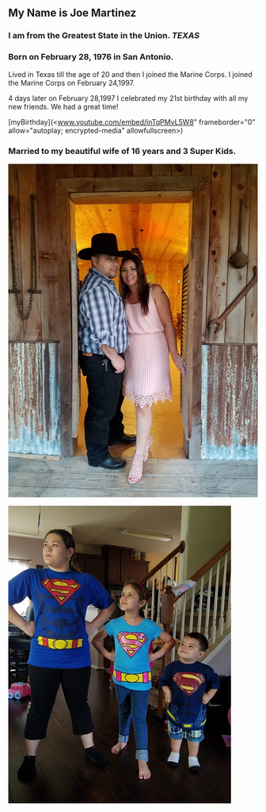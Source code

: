 ## My Name is Joe Martinez


### I am from the Greatest State in the Union. ***TEXAS***

### Born on February 28, 1976 in San Antonio.
<p>Lived in Texas till the age of 20 and then I joined the Marine Corps. I joined the Marine Corps on February 24,1997.<p>
  
<p>4 days later on February 28,1997 I celebrated my 21st birthday with all my new friends.  We had a great time!
  
[myBirthday](<www.youtube.com/embed/inTqPMvL5W8" frameborder="0" allow="autoplay; encrypted-media" allowfullscreen></iframe>)

### Married to my beautiful wife of 16 years and 3 Super Kids.

![Cherie](Cherie.jpg)


![Kids](Kids.jpg)
